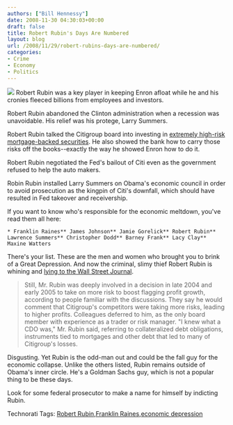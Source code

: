 ```yaml
---
authors: ["Bill Hennessy"]
date: 2008-11-30 04:30:03+00:00
draft: false
title: Robert Rubin's Days Are Numbered
layout: blog
url: /2008/11/29/robert-rubins-days-are-numbered/
categories:
- Crime
- Economy
- Politics
---
```


![](https://ndn.newsweek.com/media/50/robert-rubin-citigroup-BZ01-vl-vertical.jpg)
Robert Rubin was a key player in keeping Enron afloat while he and his cronies fleeced billions from employees and investors.

 

Robert Rubin abandoned the Clinton administration when a recession was unavoidable. His relief was his protege, Larry Summers.

 

Robert Rubin talked the Citigroup board into investing in [extremely high-risk mortgage-backed securities](https://www.newsweek.com/id/171243). He also showed the bank how to carry those risks off the books--exactly the way he showed Enron how to do it.

 

Robert Rubin negotiated the Fed's bailout of Citi even as the government refused to help the auto makers.

 

Robin Rubin installed Larry Summers on Obama's economic council in order to avoid prosecution as the kingpin of Citi's downfall, which should have resulted in Fed takeover and receivership.

 

If you want to know who's responsible for the economic meltdown, you've read them all here:

 

    * Franklin Raines** James Johnson** Jamie Gorelick** Robert Rubin** Lawrence Summers** Christopher Dodd** Barney Frank** Lacy Clay** Maxine Watters   

There's your list. These are the men and women who brought you to brink of a Great Depression. And now the criminal, slimy thief Robert Rubin is whining and [lying to the Wall Street Journal](https://online.wsj.com/article/SB122791795940965645.html).

 

>   
> 
> Still, Mr. Rubin was deeply involved in a decision in late 2004 and early 2005 to take on more risk to boost flagging profit growth, according to people familiar with the discussions. They say he would comment that Citigroup's competitors were taking more risks, leading to higher profits. Colleagues deferred to him, as the only board member with experience as a trader or risk manager. "I knew what a CDO was," Mr. Rubin said, referring to collateralized debt obligations, instruments tied to mortgages and other debt that led to many of Citigroup's losses.
> 
> 

 

Disgusting. Yet Rubin is the odd-man out and could be the fall guy for the economic collapse. Unlike the others listed, Rubin remains outside of Obama's inner circle. He's a Goldman Sachs guy, which is not a popular thing to be these days.

 

Look for some federal prosecutor to make a name for himself by indicting Rubin. 

 

Technorati Tags: [Robert Rubin](https://technorati.com/tags/Robert%20Rubin),[Franklin Raines](https://technorati.com/tags/Franklin%20Raines),[economic depression](https://technorati.com/tags/economic%20depression)
